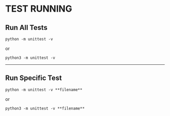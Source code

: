 # TEST RUNNING 

## Run All Tests

```
python -m unittest -v
```

or 

```
python3 -m unittest -v
```

---

## Run Specific Test

```
python -m unittest -v **filename**
```

or 

```
python3 -m unittest -v **filename**
```